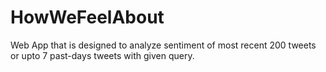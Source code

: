 # HowWeFeelAbout
Web App that is designed to analyze sentiment of most recent 200 tweets or upto 7 past-days tweets with given query.

